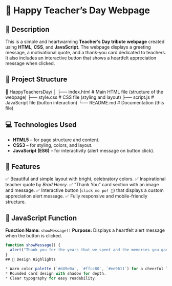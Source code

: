 # 🎉 Happy Teacher’s Day Webpage

## 📖 Description

This is a simple and heartwarming **Teacher’s Day tribute webpage** created using **HTML**, **CSS**, and **JavaScript**.
The webpage displays a greeting message, a motivational quote, and a thank-you card dedicated to teachers.
It also includes an interactive button that shows a heartfelt appreciation message when clicked.

## 🧱 Project Structure
📁 HappyTeachersDay/
│
├── index.html     # Main HTML file (structure of the webpage)
├── style.css      # CSS file (styling and layout)
├── script.js      # JavaScript file (button interaction)
└── README.md      # Documentation (this file)
## 💻 Technologies Used

* **HTML5** – for page structure and content.
* **CSS3** – for styling, colors, and layout.
* **JavaScript (ES6)** – for interactivity (alert message on button click).
## 🌟 Features

✅ Beautiful and simple layout with bright, celebratory colors.
✅ Inspirational teacher quote by *Brad Henry*.
✅ “Thank You” card section with an image and message.
✅ Interactive button (`click mo po! 💌`) that displays a custom appreciation alert message.
✅ Fully responsive and mobile-friendly structure.

## 📜 JavaScript Function

**Function Name:** `showMessage()`
**Purpose:** Displays a heartfelt alert message when the button is clicked.

```javascript
function showMessage() {
  alert("Thank you for the years that we spent and the memories you gave to us, you are our ROLE MODEL to become more dedicated and motivated. Continue to inspire us our BIG FLOPPY BIRD! 🌟");
}
## 🎨 Design Highlights

* Warm color palette (`#d49e0a`, `#ffcc80`, `#ee9611`) for a cheerful look.
* Rounded card design with shadow for depth.
* Clear typography for easy readability.


